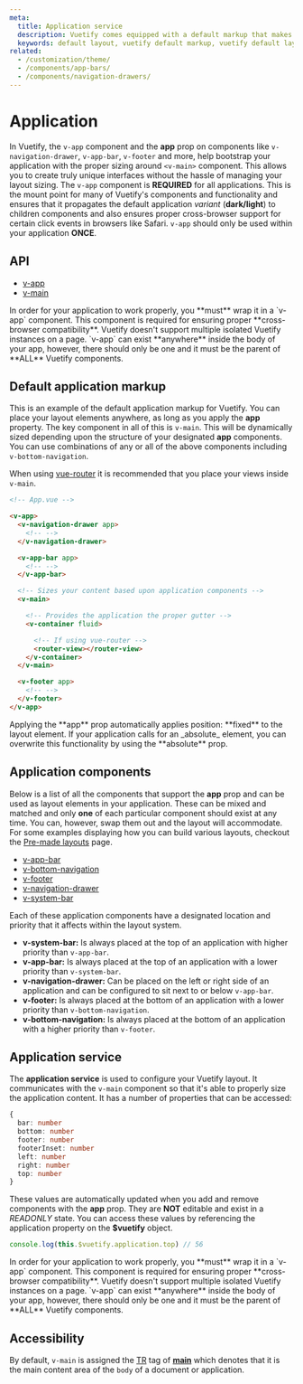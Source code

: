 ```yaml
---
meta:
  title: Application service
  description: Vuetify comes equipped with a default markup that makes it easy to create layouts (boilerplate) for any Vue application.
  keywords: default layout, vuetify default markup, vuetify default layout
related:
  - /customization/theme/
  - /components/app-bars/
  - /components/navigation-drawers/
---
```


# Application

In Vuetify, the `v-app` component and the **app** prop on components like `v-navigation-drawer`, `v-app-bar`, `v-footer` and more, help bootstrap your application with the proper sizing around `<v-main>` component. This allows you to create truly unique interfaces without the hassle of managing your layout sizing. The `v-app` component is **REQUIRED** for all applications. This is the mount point for many of Vuetify's components and functionality and ensures that it propagates the default application _variant_ (**dark/light**) to children components and also ensures proper cross-browser support for certain click events in browsers like Safari. `v-app` should only be used within your application **ONCE**.

<entry-ad />

## API

- [v-app](../../api/v-app)
- [v-main](../../api/v-main)

<alert type="error">
In order for your application to work properly, you **must** wrap it in a `v-app` component. This component is required for ensuring proper **cross-browser compatibility**. Vuetify doesn't support multiple isolated Vuetify instances on a page. `v-app` can exist **anywhere** inside the body of your app, however, there should only be one and it must be the parent of **ALL** Vuetify components.
</alert>

## Default application markup

This is an example of the default application markup for Vuetify. You can place your layout elements anywhere, as long as you apply the **app** property. The key component in all of this is `v-main`. This will be dynamically sized depending upon the structure of your designated **app** components. You can use combinations of any or all of the above components including `v-bottom-navigation`.

When using [vue-router](https://router.vuejs.org/) it is recommended that you place your views inside `v-main`.

```html
<!-- App.vue -->

<v-app>
  <v-navigation-drawer app>
    <!-- -->
  </v-navigation-drawer>

  <v-app-bar app>
    <!-- -->
  </v-app-bar>

  <!-- Sizes your content based upon application components -->
  <v-main>

    <!-- Provides the application the proper gutter -->
    <v-container fluid>

      <!-- If using vue-router -->
      <router-view></router-view>
    </v-container>
  </v-main>

  <v-footer app>
    <!-- -->
  </v-footer>
</v-app>
```

<alert type="info">
Applying the **app** prop automatically applies position: **fixed** to the layout element. If your application calls for an _absolute_ element, you can overwrite this functionality by using the **absolute** prop.
</alert>

## Application components

Below is a list of all the components that support the **app** prop and can be used as layout elements in your application. These can be mixed and matched and only **one** of each particular component should exist at any time. You can, however, swap them out and the layout will accommodate. For some examples displaying how you can build various layouts, checkout the [Pre-made layouts](/getting-started/pre-made-layouts) page.

- [v-app-bar](/components/app-bars)
- [v-bottom-navigation](/components/bottom-navigation)
- [v-footer](/components/footer)
- [v-navigation-drawer](/components/navigation-drawers)
- [v-system-bar](/components/system-bars)

Each of these application components have a designated location and priority that it affects within the layout system.

- **v-system-bar:** Is always placed at the top of an application with higher priority than `v-app-bar`.
- **v-app-bar:** Is always placed at the top of an application with a lower priority than `v-system-bar`.
- **v-navigation-drawer:** Can be placed on the left or right side of an application and can be configured to sit next to or below `v-app-bar`.
- **v-footer:** Is always placed at the bottom of an application with a lower priority than `v-bottom-navigation`.
- **v-bottom-navigation:** Is always placed at the bottom of an application with a higher priority than `v-footer`.

<app-img src="layouts/app.png" alt="Vuetify Application" width="320" />

## Application service

The **application service** is used to configure your Vuetify layout. It communicates with the `v-main` component so that it's able to properly size the application content. It has a number of properties that can be accessed:

```ts
{
  bar: number
  bottom: number
  footer: number
  footerInset: number
  left: number
  right: number
  top: number
}
```

These values are automatically updated when you add and remove components with the **app** prop. They are **NOT** editable and exist in a _READONLY_ state. You can access these values by referencing the application property on the **$vuetify** object.

```js
console.log(this.$vuetify.application.top) // 56
```

<alert type="error">
In order for your application to work properly, you **must** wrap it in a `v-app` component. This component is required for ensuring proper **cross-browser compatibility**. Vuetify doesn't support multiple isolated Vuetify instances on a page. `v-app` can exist **anywhere** inside the body of your app, however, there should only be one and it must be the parent of **ALL** Vuetify components.
</alert>

## Accessibility

By default, `v-main` is assigned the [TR](https://www.w3.org/TR/html51/) tag of [**main**](https://www.w3.org/TR/html51/grouping-content.html#the-main-element) which denotes that it is the main content area of the `body` of a document or application.

<backmatter />
